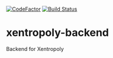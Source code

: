 [![CodeFactor](https://www.codefactor.io/repository/github/gdebojyoti/xentropoly-backend/badge)](https://www.codefactor.io/repository/github/gdebojyoti/xentropoly-backend) [![Build Status](https://travis-ci.org/gdebojyoti/xentropoly-backend.svg?branch=master)](https://travis-ci.org/gdebojyoti/xentropoly-backend)

# xentropoly-backend
Backend for Xentropoly
